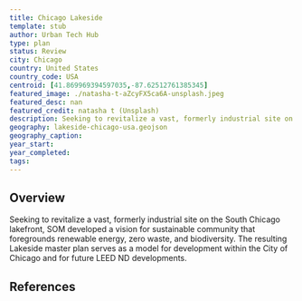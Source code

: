 ```yaml
---
title: Chicago Lakeside
template: stub
author: Urban Tech Hub
type: plan
status: Review
city: Chicago
country: United States
country_code: USA
centroid: [41.869969394597035,-87.62512761385345]
featured_image: ./natasha-t-aZcyFX5ca6A-unsplash.jpeg
featured_desc: nan
featured_credit: natasha t (Unsplash)
description: Seeking to revitalize a vast, formerly industrial site on the South Chicago lakefront, SOM developed a vision for sustainable community that foregrounds renewable energy, zero waste, and biodiversity. The resulting Lakeside master plan serves as a model for development within the City of Chicago and for future LEED ND developments.
geography: lakeside-chicago-usa.geojson
geography_caption:
year_start:
year_completed:
tags:
---
```


## Overview

Seeking to revitalize a vast, formerly industrial site on the South Chicago lakefront, SOM developed a vision for sustainable community that foregrounds renewable energy, zero waste, and biodiversity.
The resulting Lakeside master plan serves as a model for development within the City of Chicago and for future LEED ND developments.

## References
